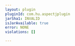 ```yaml
---
layout: plugin
pluginId: com.hu.aspectjplugin
jarSha1: INVALID
isJarAvailable: true
error: NONE
violations: []

---
```

